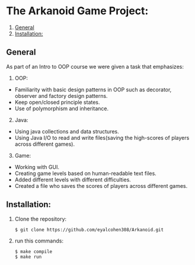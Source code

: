 # The Arkanoid Game Project:  
1. [General](#introduction)  
2. [Installation:](#installation)


## General
As part of an Intro to OOP course we were given a task that emphasizes:
1. OOP:
* Familiarity with basic design patterns in OOP such as decorator, observer and factory design patterns.
* Keep open/closed principle states.
* Use of polymorphism and inheritance.
2. Java:
* Using java collections and data structures.
* Using Java I/O to read and write files(saving the high-scores of players across different games).
3. Game:
* Working with GUI.
* Creating game levels based on human-readable text files.
* Added different levels with different difficulties.
* Created a file who saves the scores of players across different games.

## Installation:
1. Clone the repository:  
    ```
    $ git clone https://github.com/eyalcohen308/Arkanoid.git
    ```
2. run this commands:
    ```
    $ make compile
    $ make run
    ```
